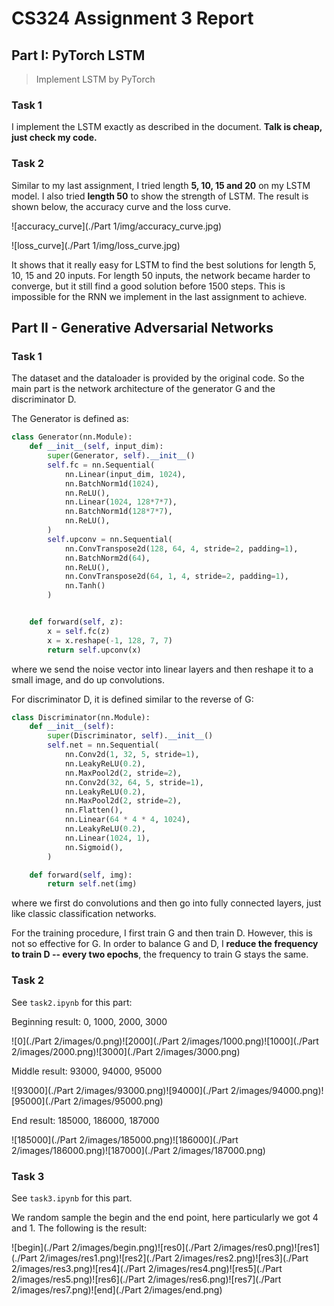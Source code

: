 # CS324 Assignment 3 Report

## Part I: PyTorch LSTM

> Implement LSTM by PyTorch

### Task 1

I implement the LSTM exactly as described in the document. **Talk is cheap, just check my code.**



### Task 2

Similar to my last assignment, I tried length **5, 10, 15 and 20** on my LSTM model. I also tried **length 50** to show the strength of LSTM. The result is shown below, the accuracy curve and the loss curve.

![accuracy_curve](./Part 1/img/accuracy_curve.jpg)

![loss_curve](./Part 1/img/loss_curve.jpg)

It shows that it really easy for LSTM to find the best solutions for length 5, 10, 15 and 20 inputs. For length 50 inputs, the network became harder to converge, but it still find a good solution before 1500 steps. This is impossible for the RNN we implement in the last assignment to achieve.



## Part II - Generative Adversarial Networks

### Task 1

The dataset and the dataloader is provided by the original code. So the main part is the network architecture of the generator G and the discriminator D.

The Generator is defined as:

```python
class Generator(nn.Module):
    def __init__(self, input_dim):
        super(Generator, self).__init__()
        self.fc = nn.Sequential(
            nn.Linear(input_dim, 1024),
            nn.BatchNorm1d(1024),
            nn.ReLU(),
            nn.Linear(1024, 128*7*7),
            nn.BatchNorm1d(128*7*7),
            nn.ReLU(),
        )
        self.upconv = nn.Sequential(
            nn.ConvTranspose2d(128, 64, 4, stride=2, padding=1),
            nn.BatchNorm2d(64),
            nn.ReLU(),
            nn.ConvTranspose2d(64, 1, 4, stride=2, padding=1),
            nn.Tanh()
        )


    def forward(self, z):
        x = self.fc(z)
        x = x.reshape(-1, 128, 7, 7)
        return self.upconv(x)
```

where we send the noise vector into linear layers and then reshape it to a small image, and do up convolutions.

For discriminator D, it is defined similar to the reverse of G:

```python
class Discriminator(nn.Module):
    def __init__(self):
        super(Discriminator, self).__init__()
        self.net = nn.Sequential(
            nn.Conv2d(1, 32, 5, stride=1),
            nn.LeakyReLU(0.2),
            nn.MaxPool2d(2, stride=2),
            nn.Conv2d(32, 64, 5, stride=1),
            nn.LeakyReLU(0.2),
            nn.MaxPool2d(2, stride=2),
            nn.Flatten(),
            nn.Linear(64 * 4 * 4, 1024),
            nn.LeakyReLU(0.2),
            nn.Linear(1024, 1),
            nn.Sigmoid(),
        )

    def forward(self, img):
        return self.net(img)
```

where we first do convolutions and then go into fully connected layers, just like classic classification networks.

For the training procedure, I first train G and then train D. However, this is not so effective for G.  In order to balance G and D, I **reduce the frequency to train D -- every two epochs**, the frequency to train G stays the same.



### Task 2

See `task2.ipynb` for this part:

Beginning result: 0, 1000, 2000, 3000

![0](./Part 2/images/0.png)![2000](./Part 2/images/1000.png)![1000](./Part 2/images/2000.png)![3000](./Part 2/images/3000.png)

Middle result: 93000, 94000, 95000

![93000](./Part 2/images/93000.png)![94000](./Part 2/images/94000.png)![95000](./Part 2/images/95000.png)

End result: 185000, 186000, 187000

![185000](./Part 2/images/185000.png)![186000](./Part 2/images/186000.png)![187000](./Part 2/images/187000.png)



### Task 3

See `task3.ipynb` for this part.

We random sample the begin and the end point, here particularly we got 4 and 1. The following is the result:

![begin](./Part 2/images/begin.png)![res0](./Part 2/images/res0.png)![res1](./Part 2/images/res1.png)![res2](./Part 2/images/res2.png)![res3](./Part 2/images/res3.png)![res4](./Part 2/images/res4.png)![res5](./Part 2/images/res5.png)![res6](./Part 2/images/res6.png)![res7](./Part 2/images/res7.png)![end](./Part 2/images/end.png)

